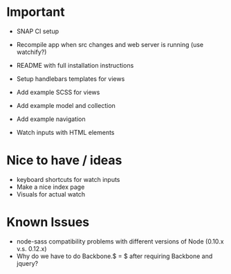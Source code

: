 # Important

- SNAP CI setup
- Recompile app when src changes and web server is running (use watchify?)
- README with full installation instructions

- Setup handlebars templates for views
- Add example SCSS for views
- Add example model and collection
- Add example navigation
- Watch inputs with HTML elements

# Nice to have / ideas
- keyboard shortcuts for watch inputs
- Make a nice index page
- Visuals for actual watch


# Known Issues
- node-sass compatibility problems with different versions of Node (0.10.x v.s. 0.12.x)
- Why do we have to do Backbone.$ = $ after requiring Backbone and jquery?
